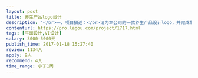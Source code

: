 ```yaml
---                
layout: post       
title: 养生产品logo设计           
description: '</br>一、项目描述：</br>请为本公司的一款养生产品设计logo，并完成配套VI设计。</br></br>二、主要功能：</br>产品为野生苏木，可泡茶，有活血等特殊功效，具体信息我方会提供。</br></br>三、设计风格：</br>突出苏木的特点，简洁、易懂、大气，风格不限。</br></br>四、人员要求：</br>具有丰富的logo和VI设计经验的专家，并在春节前有充足的时间。</br>'     
contenturl: https://pro.lagou.com/project/1717.html      
tags: [平面设计,VI设计]            
salary: 3000-5000元          
publish_time: 2017-01-18 15:27:40         
review: 1134人                   
apply: 9人                   
recommend: 4人                   
time_range: 小于1周              
---                 
```

